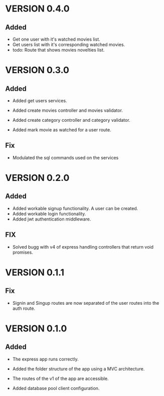 # VERSION 0.4.0

## Added

- Get one user with it's watched movies list.
- Get users list with it's corresponding watched movies.
- todo: Route that shows movies novelties list.

# VERSION 0.3.0

## Added

- Added get users services.

- Added create movies controller and movies validator.
- Added create category controller and category validator.
- Added mark movie as watched for a user route.

## Fix

- Modulated the sql commands used on the services

# VERSION 0.2.0

## Added

- Added workable signup functionality. A user can be created.
- Added workable login functionality.
- Added jwt authentication middleware.

## FIX

- Solved bugg with v4 of express handling controllers that return void promises.

# VERSION 0.1.1

## Fix

- Signin and Singup routes are now separated of the user routes into the auth route.

# VERSION 0.1.0

## Added

- The express app runs correctly.

- Added the folder structure of the app using a MVC architecture.

- The routes of the v1 of the app are accessible.

- Added database pool client configuration.
